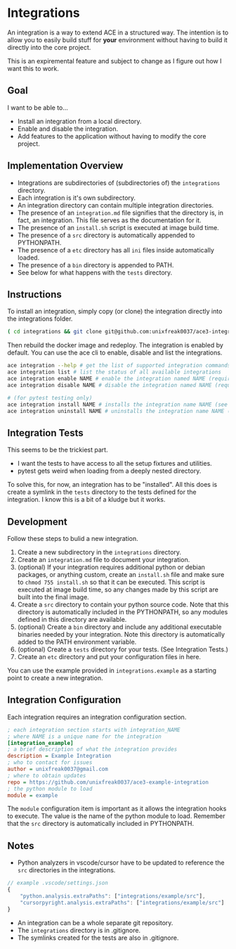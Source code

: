 # Integrations

An integration is a way to extend ACE in a structured way. The intention is to
allow you to easily build stuff for **your** environment without having to build
it directly into the core project.

This is an expiremental feature and subject to change as I figure out how I want
this to work.

## Goal

I want to be able to...

- Install an integration from a local directory.
- Enable and disable the integration.
- Add features to the application without having to modify the core project.

## Implementation Overview

- Integrations are subdirectories of (subdirectories of) the `integrations` directory.
- Each integration is it's own subdirectory.
- An integration directory can contain multiple integration directories.
- The presence of an `integration.md` file signifies that the directory is, in fact, an integration. This file serves as the documentation for it.
- The presence of an `install.sh` script is executed at image build time.
- The presence of a `src` directory is automatically appended to PYTHONPATH.
- The presence of a `etc` directory has all `ini` files inside automatically loaded.
- The presence of a `bin` directory is appended to PATH.
- See below for what happens with the `tests` directory.

## Instructions

To install an integration, simply copy (or clone) the integration directly into the integrations folder.

```bash
( cd integrations && git clone git@github.com:unixfreak0037/ace3-integrations.git )
```

Then rebuild the docker image and redeploy. The integration is enabled by default. You can use the ace cli to enable, disable and list the integrations.

```bash
ace integration --help # get the list of supported integration commands
ace integration list # list the status of all available integrations
ace integration enable NAME # enable the integration named NAME (requires restart)
ace integration disable NAME # disable the integration named NAME (required restart)

# (for pytest testing only)
ace integration install NAME # installs the integration name NAME (see Integration Tests)
ace integration uninstall NAME # uninstalls the integration name NAME (see Integration Tests)
```

## Integration Tests

This seems to be the trickiest part.

- I want the tests to have access to all the setup fixtures and utilities.
- pytest gets weird when loading from a deeply nested directory.

To solve this, for now, an integration has to be "installed". All this does is
create a symlink in the `tests` directory to the tests defined for the
integration. I know this is a bit of a kludge but it works.

## Development

Follow these steps to bulid a new integration.

1. Create a new subdirectory in the `integrations` directory.
1. Create an `integration.md` file to document your integration.
1. (optional) If your integration requires additional python or debian packages, or anything custom, create an `install.sh` file and make sure to `chmod 755 install.sh` so that it can be executed. This script is executed at image build time, so any changes made by this script are built into the final image.
1. Create a `src` directory to contain your python source code. Note that this directory is automatically included in the PYTHONPATH, so any modules defined in this directory are available.
1. (optional) Create a `bin` directory and include any additional executable binaries needed by your integration. Note this directory is automatically added to the PATH environment variable.
1. (optional) Create a `tests` directory for your tests. (See Integration Tests.)
1. Create an `etc` directory and put your configuration files in here.

You can use the example provided in `integrations.example` as a starting point to create a new integration.

## Integration Configuration

Each integration requires an integration configuration section.

```ini
; each integration section starts with integration_NAME
; where NAME is a unique name for the integration
[integration_example]
; a brief description of what the integration provides
description = Example Integration
; who to contact for issues
author = unixfreak0037@gmail.com
; where to obtain updates
repo = https://github.com/unixfreak0037/ace3-example-integration
; the python module to load
module = example
```

The `module` configuration item is important as it allows the integration hooks to execute. The value is the name of the python module to load. Remember that the `src` directory is automatically included in PYTHONPATH.

## Notes

- Python analyzers in vscode/cursor have to be updated to reference the `src` directories in the integrations.
```javascript
// example .vscode/settings.json
{
    "python.analysis.extraPaths": ["integrations/example/src"],
    "cursorpyright.analysis.extraPaths": ["integrations/example/src"]
}
```
- An integration can be a whole separate git repository.
- The `integrations` directory is in .gitignore.
- The symlinks created for the tests are also in .gitignore.
